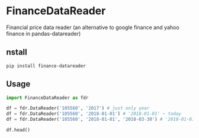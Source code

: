 # FinanceDataReader
Financial price data reader (an alternative to google finance and yahoo finance in pandas-datareader)

## nstall
```
pip install finance-datareader
```


## Usage

```python
import FinanceDataReader as fdr

df = fdr.DataReader('105560', '2017') # just only year
df = fdr.DataReader('105560', '2018-01-01') # '2018-01-01' ~ today 
df = fdr.DataReader('105560', '2018-01-01', '2018-03-30') # '2018-01-01' ~ '2018-03-30' 

df.head()
```

